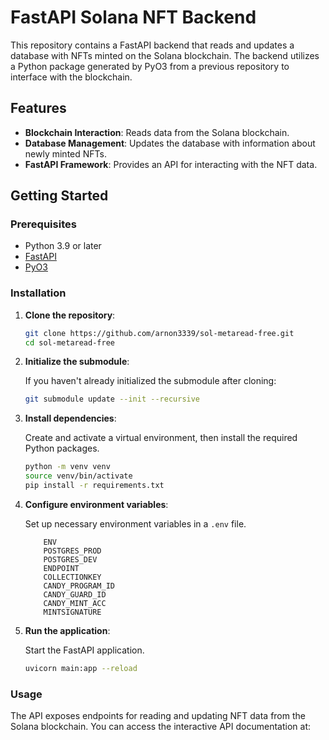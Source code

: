 # FastAPI Solana NFT Backend

This repository contains a FastAPI backend that reads and updates a database with NFTs minted on the Solana blockchain. The backend utilizes a Python package generated by PyO3 from a previous repository to interface with the blockchain.

## Features

- **Blockchain Interaction**: Reads data from the Solana blockchain.
- **Database Management**: Updates the database with information about newly minted NFTs.
- **FastAPI Framework**: Provides an API for interacting with the NFT data.

## Getting Started

### Prerequisites

- Python 3.9 or later
- [FastAPI](https://fastapi.tiangolo.com/)
- [PyO3](https://pyo3.rs/)

### Installation

1. **Clone the repository**:

    ```bash
    git clone https://github.com/arnon3339/sol-metaread-free.git
    cd sol-metaread-free
    ```

2. **Initialize the submodule**:

    If you haven't already initialized the submodule after cloning:

    ```bash
    git submodule update --init --recursive
    ```

3. **Install dependencies**:

    Create and activate a virtual environment, then install the required Python packages.

    ```bash
    python -m venv venv
    source venv/bin/activate
    pip install -r requirements.txt
    ```

4. **Configure environment variables**:

    Set up necessary environment variables in a `.env` file.

    ```plaintext
        ENV
        POSTGRES_PROD
        POSTGRES_DEV
        ENDPOINT
        COLLECTIONKEY
        CANDY_PROGRAM_ID
        CANDY_GUARD_ID
        CANDY_MINT_ACC
        MINTSIGNATURE
    ```

5. **Run the application**:

    Start the FastAPI application.

    ```bash
    uvicorn main:app --reload
    ```

### Usage

The API exposes endpoints for reading and updating NFT data from the Solana blockchain. You can access the interactive API documentation at:

